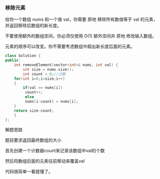 ### 移除元素

给你一个数组 nums 和一个值 val，你需要 原地 移除所有数值等于 val 的元素，并返回移除后数组的新长度。

不要使用额外的数组空间，你必须仅使用 O(1) 额外空间并 原地 修改输入数组。

元素的顺序可以改变。你不需要考虑数组中超出新长度后面的元素。

```c++
class Solution {
public:
    int removeElement(vector<int>& nums, int val) {
        int size = nums.size();
        int count = 0;//记数
    for(int i=0;i<size;i++)
    {
        if(val == nums[i])
         count++;
         else
         nums[i-count] = nums[i];
    }
    return size-count;
    }
};
```

解题思路

题目要求返回最终数组的大小

首先创建一个计数器count来记录该数组中val的个数

然后将数组后面的元素往前移动来覆盖val

代码很简单一看就懂了。